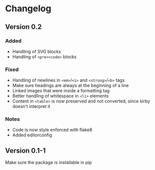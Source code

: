 # Changelog

## Version 0.2

### Added

* Handling of SVG blocks
* Handling of `<pre><code>` blocks

### Fixed

* Handling of newlines in `<em>`/`<i>` and `<strong>`/`<b>` tags
* Make sure headings are always at the beginning of a line
* Linked images that were inside a formatting tag
* Better handling of whitespace in `<li>` elements
* Content in `<table>` is now preserved and not converted, since kirby doesn't interpret it

### Notes

* Code is now style enforced with flake8
* Added editorconfig


## Version 0.1-1

Make sure the package is installable in pip
